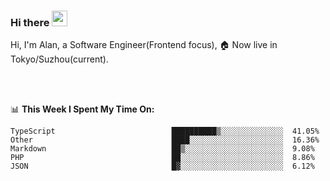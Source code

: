 ### Hi there <img src="https://media.giphy.com/media/hvRJCLFzcasrR4ia7z/giphy.gif" width="25px">

<!-- ![visitors](https://visitor-badge.glitch.me/badge?page_id=dislfyer.dislfyer) -->

Hi, I'm Alan, a Software Engineer(Frontend focus), 🏠 Now live in Tokyo/Suzhou(current).

<br/>
<br/>

📊 **This Week I Spent My Time On:**


<!--START_SECTION:waka-->

```text
TypeScript                          ██████████▒░░░░░░░░░░░░░░  41.05%
Other                               ████░░░░░░░░░░░░░░░░░░░░░  16.36%
Markdown                            ██▒░░░░░░░░░░░░░░░░░░░░░░  9.08%
PHP                                 ██░░░░░░░░░░░░░░░░░░░░░░░  8.86%
JSON                                █▓░░░░░░░░░░░░░░░░░░░░░░░  6.12%
```

<!--END_SECTION:waka-->

<!--
**About Me:**
 -->
